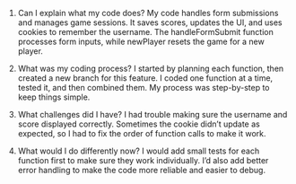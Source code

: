1. Can I explain what my code does?
My code handles form submissions and manages game sessions. It saves scores, updates the UI, and uses cookies to remember the username. The handleFormSubmit function processes form inputs, while newPlayer resets the game for a new player.

2. What was my coding process?
I started by planning each function, then created a new branch for this feature. I coded one function at a time, tested it, and then combined them. My process was step-by-step to keep things simple.

3. What challenges did I have?
I had trouble making sure the username and score displayed correctly. Sometimes the cookie didn’t update as expected, so I had to fix the order of function calls to make it work.

4. What would I do differently now?
I would add small tests for each function first to make sure they work individually. I’d also add better error handling to make the code more reliable and easier to debug.